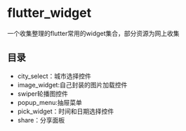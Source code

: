 # flutter_widget

一个收集整理的flutter常用的widget集合，部分资源为网上收集

## 目录
- city_select：城市选择控件
- image_widget:自己封装的图片加载控件
- swiper轮播图控件
- popup_menu:抽屉菜单
- pick_widget：时间和日期选择控件
- share：分享面板


